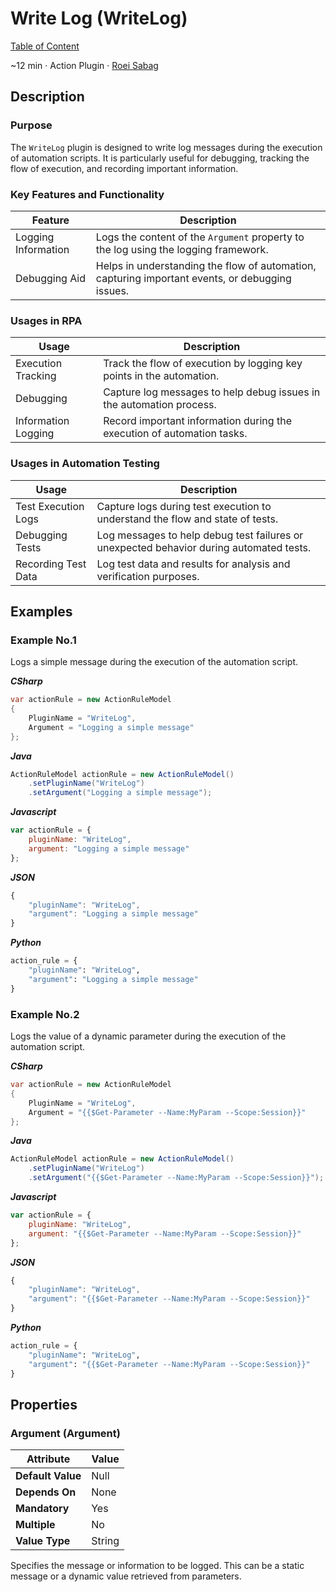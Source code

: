 # Write Log (WriteLog)

[Table of Content](../Home.md)  

~12 min · Action Plugin · [Roei Sabag](https://www.linkedin.com/in/roei-sabag-247aa18/)

## Description

### Purpose

The `WriteLog` plugin is designed to write log messages during the execution of automation scripts. 
It is particularly useful for debugging, tracking the flow of execution, and recording important information.

### Key Features and Functionality

| Feature             | Description                                                                                     |
|---------------------|-------------------------------------------------------------------------------------------------|
| Logging Information | Logs the content of the `Argument` property to the log using the logging framework.             |
| Debugging Aid       | Helps in understanding the flow of automation, capturing important events, or debugging issues. |

### Usages in RPA

| Usage               | Description                                                            |
|---------------------|------------------------------------------------------------------------|
| Execution Tracking  | Track the flow of execution by logging key points in the automation.   |
| Debugging           | Capture log messages to help debug issues in the automation process.   |
| Information Logging | Record important information during the execution of automation tasks. |

### Usages in Automation Testing

| Usage               | Description                                                                             |
|---------------------|-----------------------------------------------------------------------------------------|
| Test Execution Logs | Capture logs during test execution to understand the flow and state of tests.           |
| Debugging Tests     | Log messages to help debug test failures or unexpected behavior during automated tests. |
| Recording Test Data | Log test data and results for analysis and verification purposes.                       |

## Examples

### Example No.1

Logs a simple message during the execution of the automation script.

_**CSharp**_

```csharp
var actionRule = new ActionRuleModel
{
    PluginName = "WriteLog",
    Argument = "Logging a simple message"
};
```

_**Java**_

```java
ActionRuleModel actionRule = new ActionRuleModel()
    .setPluginName("WriteLog")
    .setArgument("Logging a simple message");
```

_**Javascript**_

```js
var actionRule = {
    pluginName: "WriteLog",
    argument: "Logging a simple message"
};
```

_**JSON**_

```js
{
    "pluginName": "WriteLog",
    "argument": "Logging a simple message"
}
```

_**Python**_

```python
action_rule = {
    "pluginName": "WriteLog",
    "argument": "Logging a simple message"
}
```
### Example No.2

Logs the value of a dynamic parameter during the execution of the automation script.

_**CSharp**_

```csharp
var actionRule = new ActionRuleModel
{
    PluginName = "WriteLog",
    Argument = "{{$Get-Parameter --Name:MyParam --Scope:Session}}"
};
```

_**Java**_

```java
ActionRuleModel actionRule = new ActionRuleModel()
    .setPluginName("WriteLog")
    .setArgument("{{$Get-Parameter --Name:MyParam --Scope:Session}}");
```

_**Javascript**_

```js
var actionRule = {
    pluginName: "WriteLog",
    argument: "{{$Get-Parameter --Name:MyParam --Scope:Session}}"
};
```

_**JSON**_

```js
{
    "pluginName": "WriteLog",
    "argument": "{{$Get-Parameter --Name:MyParam --Scope:Session}}"
}
```

_**Python**_

```python
action_rule = {
    "pluginName": "WriteLog",
    "argument": "{{$Get-Parameter --Name:MyParam --Scope:Session}}"
}
```

## Properties

### Argument (Argument)

| Attribute         | Value             |
|-------------------|-------------------|
| **Default Value** | Null              |
| **Depends On**    | None              |
| **Mandatory**     | Yes               |
| **Multiple**      | No                |
| **Value Type**    | String|Expression |

Specifies the message or information to be logged. This can be a static message or a dynamic value retrieved from parameters.
